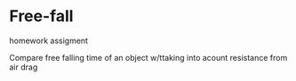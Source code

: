 # Free-fall
homework assigment 

Compare free falling time of an object w/ttaking into acount resistance from air drag
